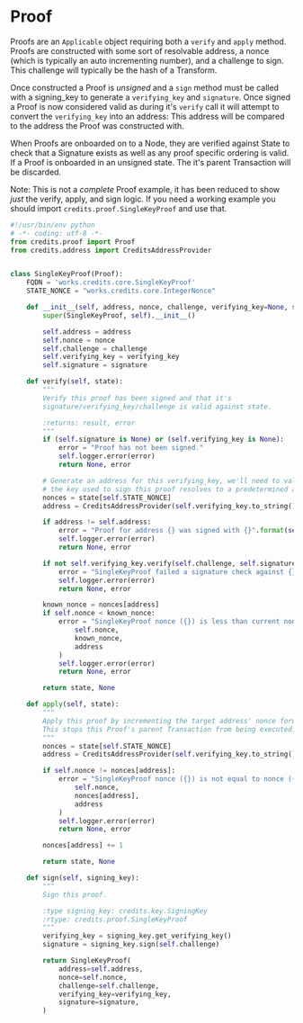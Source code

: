 # Proof
Proofs are an ```Applicable``` object requiring both a ```verify``` and
```apply``` method. Proofs are constructed with some sort of resolvable
address, a nonce (which is typically an auto incrementing number), and a
challenge to sign. This challenge will typically be the hash of a Transform.

Once constructed a Proof is _unsigned_ and a ```sign``` method must be called
with a signing_key to generate a ```verifying_key``` and ```signature```. Once
signed a Proof is now considered valid as during it's ```verify``` call it will
attempt to convert the ```verifying_key``` into an address: This address will be
compared to the address the Proof was constructed with.

When Proofs are onboarded on to a Node, they are verified against State to check
that a Signature exists as well as any proof specific ordering is valid. If a
Proof is onboarded in an unsigned state. The it's parent Transaction will be
discarded.

Note: This is not a _complete_ Proof example, it has been reduced to show
_just_ the verify, apply, and sign logic. If you need a working example you should
import ```credits.proof.SingleKeyProof``` and use that.

```python
#!/usr/bin/env python
# -*- coding: utf-8 -*-
from credits.proof import Proof
from credits.address import CreditsAddressProvider


class SingleKeyProof(Proof):
    FQDN = 'works.credits.core.SingleKeyProof'
    STATE_NONCE = "works.credits.core.IntegerNonce"

    def __init__(self, address, nonce, challenge, verifying_key=None, signature=None):
        super(SingleKeyProof, self).__init__()

        self.address = address
        self.nonce = nonce
        self.challenge = challenge
        self.verifying_key = verifying_key
        self.signature = signature

    def verify(self, state):
        """
        Verify this proof has been signed and that it's
        signature/verifying_key/challenge is valid against state.

        :returns: result, error
        """
        if (self.signature is None) or (self.verifying_key is None):
            error = "Proof has not been signed."
            self.logger.error(error)
            return None, error

        # Generate an address for this verifying_key, we'll need to validate
        # the key used to sign this proof resolves to a predetermined address.
        nonces = state[self.STATE_NONCE]
        address = CreditsAddressProvider(self.verifying_key.to_string()).get_address()

        if address != self.address:
            error = "Proof for address {} was signed with {}".format(self.address, address)
            self.logger.error(error)
            return None, error

        if not self.verifying_key.verify(self.challenge, self.signature):
            error = "SingleKeyProof failed a signature check against {}".format(address)
            self.logger.error(error)
            return None, error

        known_nonce = nonces[address]
        if self.nonce < known_nonce:
            error = "SingleKeyProof nonce ({}) is less than current nonce ({}) for {}".format(
                self.nonce,
                known_nonce,
                address
            )
            self.logger.error(error)
            return None, error

        return state, None

    def apply(self, state):
        """
        Apply this proof by incrementing the target address' nonce forwards.
        This stops this Proof's parent Transaction from being executed.
        """
        nonces = state[self.STATE_NONCE]
        address = CreditsAddressProvider(self.verifying_key.to_string()).get_address()

        if self.nonce != nonces[address]:
            error = "SingleKeyProof nonce ({}) is not equal to nonce ({}) for {}".format(
                self.nonce,
                nonces[address],
                address
            )
            self.logger.error(error)
            return None, error

        nonces[address] += 1

        return state, None

    def sign(self, signing_key):
        """
        Sign this proof.

        :type signing_key: credits.key.SigningKey
        :rtype: credits.proof.SingleKeyProof
        """
        verifying_key = signing_key.get_verifying_key()
        signature = signing_key.sign(self.challenge)

        return SingleKeyProof(
            address=self.address,
            nonce=self.nonce,
            challenge=self.challenge,
            verifying_key=verifying_key,
            signature=signature,
        )
```
